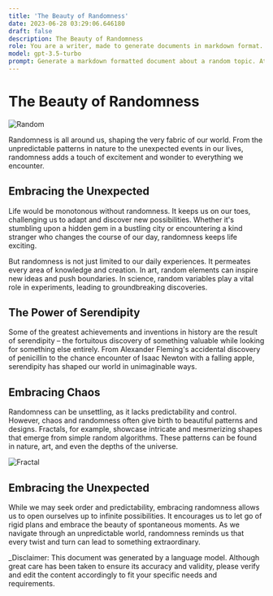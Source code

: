 ```yaml
---
title: 'The Beauty of Randomness'
date: 2023-06-28 03:29:06.646180
draft: false
description: The Beauty of Randomness
role: You are a writer, made to generate documents in markdown format. It is very important that all of the documents you generate are in valid markdown format.
model: gpt-3.5-turbo
prompt: Generate a markdown formatted document about a random topic. At the bottom, include a disclaimer explaining that the document was generated by you. The first line of the document should be the title. Make sure that the entire document is in proper markdown format, using a mix of various tags to make the document visually appealing.
---
```


# The Beauty of Randomness

![Random](https://images.unsplash.com/photo-1473662171280-7c9b6ed08345)

Randomness is all around us, shaping the very fabric of our world. From the unpredictable patterns in nature to the unexpected events in our lives, randomness adds a touch of excitement and wonder to everything we encounter.

## Embracing the Unexpected

Life would be monotonous without randomness. It keeps us on our toes, challenging us to adapt and discover new possibilities. Whether it's stumbling upon a hidden gem in a bustling city or encountering a kind stranger who changes the course of our day, randomness keeps life exciting.

But randomness is not just limited to our daily experiences. It permeates every area of knowledge and creation. In art, random elements can inspire new ideas and push boundaries. In science, random variables play a vital role in experiments, leading to groundbreaking discoveries.

## The Power of Serendipity

Some of the greatest achievements and inventions in history are the result of serendipity – the fortuitous discovery of something valuable while looking for something else entirely. From Alexander Fleming's accidental discovery of penicillin to the chance encounter of Isaac Newton with a falling apple, serendipity has shaped our world in unimaginable ways.

## Embracing Chaos

Randomness can be unsettling, as it lacks predictability and control. However, chaos and randomness often give birth to beautiful patterns and designs. Fractals, for example, showcase intricate and mesmerizing shapes that emerge from simple random algorithms. These patterns can be found in nature, art, and even the depths of the universe.

![Fractal](https://images.unsplash.com/photo-1571935519911-97d020214d9d)

## Embracing the Unexpected

While we may seek order and predictability, embracing randomness allows us to open ourselves up to infinite possibilities. It encourages us to let go of rigid plans and embrace the beauty of spontaneous moments. As we navigate through an unpredictable world, randomness reminds us that every twist and turn can lead to something extraordinary.

_Disclaimer: This document was generated by a language model. Although great care has been taken to ensure its accuracy and validity, please verify and edit the content accordingly to fit your specific needs and requirements.
